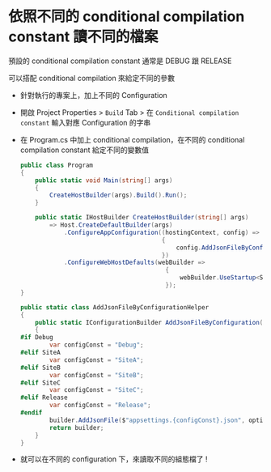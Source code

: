 # 依照不同的 conditional compilation constant 讀不同的檔案

預設的 conditional compilation constant 通常是 DEBUG 跟 RELEASE

可以搭配 conditional compilation 來給定不同的參數

-   針對執行的專案上，加上不同的 Configuration
-   開啟 Project Properties > `Build` Tab > 在 `Conditional compilation constant` 輸入對應 Configuration 的字串
-   在 Program.cs 中加上 conditional compilation，在不同的 conditional compilation constant 給定不同的變數值

    ```csharp
    public class Program
    {
        public static void Main(string[] args)
        {
            CreateHostBuilder(args).Build().Run();
        }

        public static IHostBuilder CreateHostBuilder(string[] args)
            => Host.CreateDefaultBuilder(args)
                .ConfigureAppConfiguration((hostingContext, config) =>
                                           {
                                               config.AddJsonFileByConfiguration(optional: false, reloadOnChange: true);
                                           })
                .ConfigureWebHostDefaults(webBuilder =>
                                            {
                                                webBuilder.UseStartup<Startup>();
                                            });
    }

    public static class AddJsonFileByConfigurationHelper
    {
        public static IConfigurationBuilder AddJsonFileByConfiguration(this IConfigurationBuilder builder, bool optional, bool reloadOnChange)
        {
    #if Debug
            var configConst = "Debug";
    #elif SiteA
            var configConst = "SiteA";
    #elif SiteB
            var configConst = "SiteB";
    #elif SiteC
            var configConst = "SiteC";
    #elif Release
            var configConst = "Release";
    #endif
            builder.AddJsonFile($"appsettings.{configConst}.json", optional, reloadOnChange);
            return builder;
        }
    }
    ```

-   就可以在不同的 configuration 下，來讀取不同的組態檔了 !

